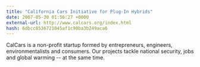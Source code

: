 ```yaml
---
title: "California Cars Initiative for Plug-In Hybrids"
date: 2007-05-30 01:56:27 +0000
external-url: http://www.calcars.org/index.html
hash: 6dbcc8536721045af1c90ba3b249aca6
---
```


CalCars is a non-profit startup formed by entrepreneurs, engineers, environmentalists and consumers. Our projects tackle national security, jobs and global warming -- at the same time.
